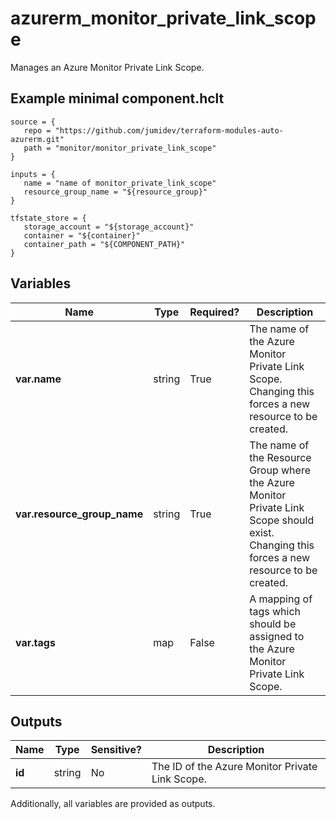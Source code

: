 # azurerm_monitor_private_link_scope

Manages an Azure Monitor Private Link Scope.

## Example minimal component.hclt

```hcl
source = {
   repo = "https://github.com/jumidev/terraform-modules-auto-azurerm.git" 
   path = "monitor/monitor_private_link_scope" 
}

inputs = {
   name = "name of monitor_private_link_scope" 
   resource_group_name = "${resource_group}" 
}

tfstate_store = {
   storage_account = "${storage_account}" 
   container = "${container}" 
   container_path = "${COMPONENT_PATH}" 
}

```

## Variables

| Name | Type | Required? |  Description |
| ---- | ---- | --------- |  ----------- |
| **var.name** | string | True | The name of the Azure Monitor Private Link Scope. Changing this forces a new resource to be created. | 
| **var.resource_group_name** | string | True | The name of the Resource Group where the Azure Monitor Private Link Scope should exist. Changing this forces a new resource to be created. | 
| **var.tags** | map | False | A mapping of tags which should be assigned to the Azure Monitor Private Link Scope. | 



## Outputs

| Name | Type | Sensitive? | Description |
| ---- | ---- | --------- | --------- |
| **id** | string | No  | The ID of the Azure Monitor Private Link Scope. | 

Additionally, all variables are provided as outputs.
